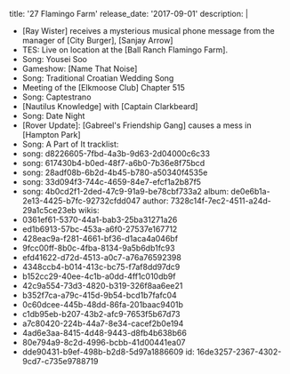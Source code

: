 title: '27 Flamingo Farm'
release_date: '2017-09-01'
description: |
  - [Ray Wister] receives a mysterious musical phone message from the manager of [City Burger], [Sanjay Arrow]
  - TES: Live on location at the [Ball Ranch Flamingo Farm].
  - Song: Yousei Soo
  - Gameshow: [Name That Noise]
  - Song: Traditional Croatian Wedding Song
  - Meeting of the [Elkmoose Club] Chapter 515
  - Song: Captestrano
  - [Nautilus Knowledge] with [Captain Clarkbeard]
  - Song: Date Night
  - [Rover Update]: [Gabreel's Friendship Gang] causes a mess in [Hampton Park]
  - Song: A Part of It
tracklist:
  -
    song: d8226605-7fbd-4a3b-9d63-2d04000c6c33
  -
    song: 617430b4-b0ed-48f7-a6b0-7b36e8f75bcd
  -
    song: 28adf08b-6b2d-4b45-b780-a50340f4535e
  -
    song: 33d094f3-744c-4659-84e7-efcf1a2b87f5
  -
    song: 4b0cd2f1-2ded-47c9-91a9-be78cbf733a2
album: de0e6b1a-2e13-4425-b7fc-92732cfdd047
author: 7328c14f-7ec2-4511-a24d-29a1c5ce23eb
wikis:
  - 0361ef61-5370-44a1-bab3-25ba31271a26
  - ed1b6913-57bc-453a-a6f0-27537e167712
  - 428eac9a-f281-4661-bf36-d1aca4a046bf
  - 9fcc00ff-8b0c-4fba-8134-9a5b6db1fc93
  - efd41622-d72d-4513-a0c7-a76a76592398
  - 4348ccb4-b014-413c-bc75-f7af8dd97dc9
  - b152cc29-40ee-4c1b-a0dd-4ff1c010db9f
  - 42c9a554-73d3-4820-b319-326f8aa6ee21
  - b352f7ca-a79c-415d-9b54-bcd1b7fafc04
  - 0c60dcee-445b-48dd-86fa-201baac9401b
  - c1db95eb-b207-43b2-afc9-7653f5b67d73
  - a7c80420-224b-44a7-8e34-cacef2b0e194
  - 4ad6e3aa-8415-4d48-9443-d8fb4b638b66
  - 80e794a9-8c2d-4996-bcbb-41d00441ea07
  - dde90431-b9ef-498b-b2d8-5d97a1886609
id: 16de3257-2367-4302-9cd7-c735e9788719
